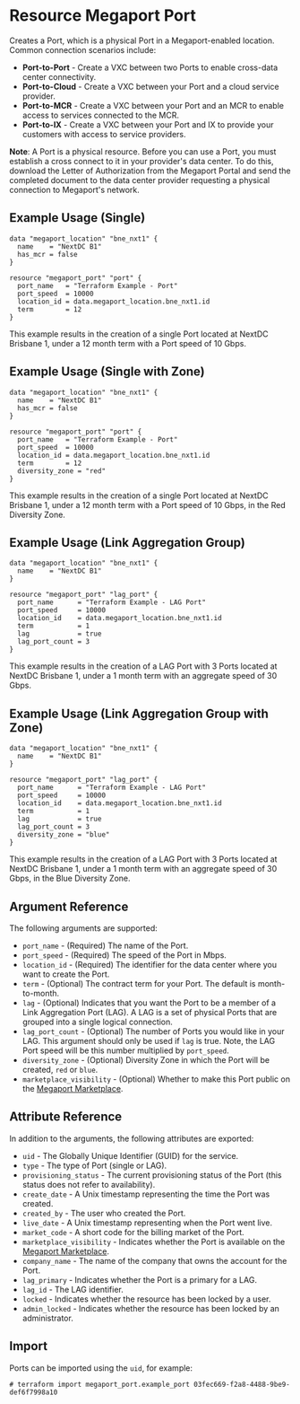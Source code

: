 # Resource Megaport Port
Creates a Port, which is a physical Port in a Megaport-enabled location. Common connection scenarios include:

 - **Port-to-Port** - Create a VXC between two Ports to enable cross-data center connectivity.
 - **Port-to-Cloud** - Create a VXC between your Port and a cloud service provider.
 - **Port-to-MCR** - Create a VXC between your Port and an MCR to enable access to services connected to the MCR.
 - **Port-to-IX** - Create a VXC between your Port and IX to provide your customers with access to service providers.

 **Note**: A Port is a physical resource. Before you can use a Port, you must establish a cross connect to it in your
 provider's data center. To do this, download the Letter of Authorization from the Megaport Portal and send the completed document to the data center provider requesting a physical connection to Megaport's network.

## Example Usage (Single)
```
data "megaport_location" "bne_nxt1" {
  name    = "NextDC B1"
  has_mcr = false
}

resource "megaport_port" "port" {
  port_name   = "Terraform Example - Port"
  port_speed  = 10000
  location_id = data.megaport_location.bne_nxt1.id
  term        = 12
}
```

This example results in the creation of a single Port located at NextDC Brisbane 1, under a 12 month term with a Port
speed of 10 Gbps.

## Example Usage (Single with Zone)
```
data "megaport_location" "bne_nxt1" {
  name    = "NextDC B1"
  has_mcr = false
}

resource "megaport_port" "port" {
  port_name   = "Terraform Example - Port"
  port_speed  = 10000
  location_id = data.megaport_location.bne_nxt1.id
  term        = 12
  diversity_zone = "red"
}
```

This example results in the creation of a single Port located at NextDC Brisbane 1, under a 12 month term with a Port
speed of 10 Gbps, in the Red Diversity Zone.

## Example Usage (Link Aggregation Group)
```
data "megaport_location" "bne_nxt1" {
  name    = "NextDC B1"
}

resource "megaport_port" "lag_port" {
  port_name      = "Terraform Example - LAG Port"
  port_speed     = 10000
  location_id    = data.megaport_location.bne_nxt1.id
  term           = 1
  lag            = true
  lag_port_count = 3
}
```

This example results in the creation of a LAG Port with 3 Ports located at NextDC Brisbane 1, under a 1 month term with 
an aggregate speed of 30 Gbps.

## Example Usage (Link Aggregation Group with Zone)
```
data "megaport_location" "bne_nxt1" {
  name    = "NextDC B1"
}

resource "megaport_port" "lag_port" {
  port_name      = "Terraform Example - LAG Port"
  port_speed     = 10000
  location_id    = data.megaport_location.bne_nxt1.id
  term           = 1
  lag            = true
  lag_port_count = 3
  diversity_zone = "blue"
}
```

This example results in the creation of a LAG Port with 3 Ports located at NextDC Brisbane 1, under a 1 month term with 
an aggregate speed of 30 Gbps, in the Blue Diversity Zone.

## Argument Reference

The following arguments are supported:

 - `port_name` - (Required) The name of the Port.
 - `port_speed` - (Required) The speed of the Port in Mbps.
 - `location_id` - (Required) The identifier for the data center where you want to create the Port.
 - `term` - (Optional) The contract term for your Port. The default is month-to-month.
 - `lag` - (Optional) Indicates that you want the Port to be a member of a Link Aggregation Port (LAG). A LAG is a set of physical Ports that are grouped into a single logical connection.
 - `lag_port_count` - (Optional) The number of Ports you would like in your LAG. This argument should only be used if
 `lag` is true. Note, the LAG Port speed will be this number multiplied by `port_speed`.
 - `diversity_zone` - (Optional) Diversity Zone in which the Port will be created, `red` or `blue`.
 - `marketplace_visibility` - (Optional) Whether to make this Port public on the 
 [Megaport Marketplace](https://docs.megaport.com/marketplace/).
 
 ## Attribute Reference

 In addition to the arguments, the following attributes are exported:
 - `uid` - The Globally Unique Identifier (GUID) for the service.
 - `type` - The type of Port (single or LAG).
 - `provisioning_status` - The current provisioning status of the Port (this status does not refer to availability).
 - `create_date` - A Unix timestamp representing the time the Port was created.
 - `created_by` - The user who created the Port.
 - `live_date` - A Unix timestamp representing when the Port went live.
 - `market_code` - A short code for the billing market of the Port.
 - `marketplace_visibility` - Indicates whether the Port is available on the [Megaport Marketplace](https://docs.megaport.com/marketplace/).
 - `company_name` - The name of the company that owns the account for the Port.
 - `lag_primary` - Indicates whether the Port is a primary for a LAG.
 - `lag_id` - The LAG identifier.
 - `locked` - Indicates whether the resource has been locked by a user.
 - `admin_locked` - Indicates whether the resource has been locked by an administrator.
 
 ## Import
 Ports can be imported using the `uid`, for example:
 ```shell script
# terraform import megaport_port.example_port 03fec669-f2a8-4488-9be9-def6f7998a10
```
